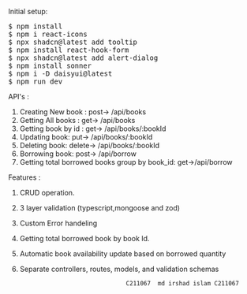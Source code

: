 Initial setup:

<pre>
$ npm install
$ npm i react-icons
$ npx shadcn@latest add tooltip
$ npm install react-hook-form
$ npx shadcn@latest add alert-dialog
$ npm install sonner
$ npm i -D daisyui@latest
$ npm run dev
</pre>

API's :

1. Creating New book : post-> /api/books
2. Getting All books : get-> /api/books
3. Getting book by id : get-> /api/books/:bookId
4. Updating book: put-> /api/books/:bookId
5. Deleting book: delete-> /api/books/:bookId
6. Borrowing book: post-> /api/borrow
7. Getting total borrowed books group by book_id: get->/api/borrow

Features :

1. CRUD operation.
2. 3 layer validation (typescript,mongoose and zod)
3. Custom Error handeling
4. Getting total borrowed book by book Id.
5. Automatic book availability update based on borrowed quantity
6. Separate controllers, routes, models, and validation schemas


                                     C211067  md irshad islam C211067
